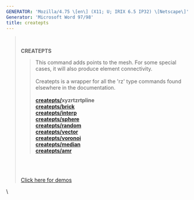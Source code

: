 ```yaml
---
GENERATOR: 'Mozilla/4.75 \[en\] (X11; U; IRIX 6.5 IP32) \[Netscape\]'
Generator: 'Microsoft Word 97/98'
title: createpts
---
```


>  
>
> **CREATEPTS**
>
> > This command adds points to the mesh. For some special cases, it
> > will also produce element connectivity.\
> > \
> > Createpts is a wrapper for all the 'rz' type commands found
> > elsewhere in the documentation.\
> > \
> > **[createpts/](CRTPTSRZ.md)xyzrtzrtpline**\
> > **[createpts/brick](CRTPTBRICK.md)**\
> > **[createpts/interp](createpts_interp.md)**\
> > **[createpts/sphere](cresphere.md)**\
> > **[createpts/random](CRTPTRZRAN.md)**\
> > **[createpts/vector](CRTPTRZV_LG.md)**\
> > **[createpts/voronoi](createpts_voronoi.md)**\
> > **[createpts/median](createpts_median.md)**\
> > **[createpts/amr](CREATEPTSAMR.md)**
>
> \
>  
>
> [Click here for demos](demos/createpts/test/md/main_createpts.md)

\
